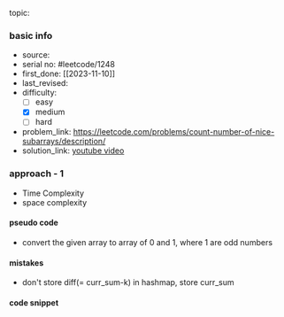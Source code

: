 topic:

### basic info
- source: 
- serial no: #leetcode/1248 
- first_done: [[2023-11-10]]
- last_revised:
- difficulty:
	- [ ] easy
	- [x] medium
	- [ ] hard
- problem_link: https://leetcode.com/problems/count-number-of-nice-subarrays/description/
- solution_link: [youtube video](https://www.youtube.com/watch?v=atUJS7ArOY0)

### approach - 1
- Time Complexity
- space complexity

#### pseudo code
- convert the given array to array of 0 and 1, where 1 are odd numbers
#### mistakes
- don't store diff(= curr_sum-k) in hashmap, store curr_sum 
#### code snippet
```python

```